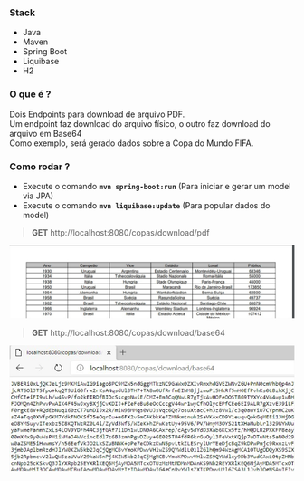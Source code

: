 ### Stack
- Java
- Maven
- Spring Boot
- Liquibase 
- H2

### O que é ?
Dois Endpoints para download de arquivo PDF. \
Um endpoint faz download do arquivo físico, o outro faz download do arquivo em Base64 \
Como exemplo, será gerado dados sobre a Copa do Mundo FIFA.

### Como rodar ?
- Execute o comando **`mvn spring-boot:run`** (Para iniciar e gerar um model via JPA)
- Execute o comando **`mvn liquibase:update`** (Para popular dados do model)

> **GET** http://localhost:8080/copas/download/pdf    

![](https://github.com/lucianoortizsilva/java-download-pdf/blob/master/src/main/resources/static/github/download-pdf.jpg)

> **GET** http://localhost:8080/copas/download/base64

![](https://github.com/lucianoortizsilva/java-download-pdf/blob/master/src/main/resources/static/github/download-base64.jpg)
